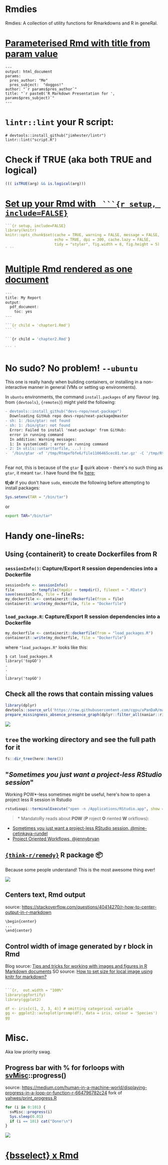 # Rmdies
Rmdies: A collection of utility functions for Rmarkdowns and R in geneRal.

# [Parameterised Rmd with title from param value](https://stackoverflow.com/questions/31861569/setting-document-title-in-rmarkdown-from-parameters)

```Rmd
---
output: html_document
params:
  pres_author: "Me"
  pres_subject:  "doggos!"
author: "`r params$pres_author`"
title: "`r paste0('R Markdown Presentation for ', params$pres_subject)`"
---
```

# `lintr::lint` your R script:

```
# devtools::install_github("jimhester/lintr")
lintr::lint("script.R")
```
# Check if TRUE (aka both TRUE and logical)

```r
((( isTRUE(arg) && is.logical(arg)))
```

# [Set up your Rmd with  ` ```{r setup, include=FALSE}`](https://juliasilge.com/blog/intro-tidymodels/)

```R
```{r setup, include=FALSE}
library(knitr)
knitr::opts_chunk$set(cache = TRUE, warning = FALSE, message = FALSE, 
                      echo = TRUE, dpi = 300, cache.lazy = FALSE,
                      tidy = "styler", fig.width = 8, fig.height = 5)
` ``

```

# [Multiple Rmd rendered as one document](https://stackoverflow.com/questions/25824795/how-to-combine-two-rmarkdown-rmd-files-into-a-single-output)


```r
---  
title: My Report  
output: 
  pdf_document:
    toc: yes 
---

```{r child = 'chapter1.Rmd'}
``` `

```{r child = 'chapter2.Rmd'}

``` `

```




# No sudo? No problem! `--ubuntu`

This one is really handy when building containers, or installing in a non-interactive manner in general (VMs or setting up environments).

In `ubuntu` environments, the command `install.packages` of any flavour (eg. from `{devtools}`, `{remotes}`) might yield the following:


```diff
- devtools::install_github("devs-repo/neat-package") 
  Downloading GitHub repo devs-repo/neat-package@master
- sh: 1: /bin/gtar: not found
- sh: 1: /bin/gtar: not found
  Error: Failed to install 'neat-package' from GitHub:
  error in running command
  In addition: Warning messages:
  1: In system(cmd) : error in running command
- 2: In utils::untar(tarfile, ...) :
-  ‘/bin/gtar -xf '/tmp/Rtmpefbfe6/file1106465cec01.tar.gz' -C '/tmp/Rtmpefbfe6/remotes110647b47776'’ returned error code 127
  
```

Fear not, this is because of the `gtar` :guitar: quirk above - there's no such thing as `gtar`, it meant `tar`.
I have found the fix [here](https://github.com/r-dbi/RPostgres/issues/110);

**tl;dr** if you don't have `sudo`, execute the following before attempting to install packages:

```r
Sys.setenv(TAR = "/bin/tar")
```
or

```bash
export TAR="/bin/tar"
```


# Handy one-lineRs:

## Using {containerit} to create Dockerfiles from R

### `sessionInfo()`: Capture/Export R session dependencies into a Dockerfile

```r
sessionInfo <- sessionInfo()
file        <- tempfile(tmpdir = tempdir(), fileext = ".RData")
save(sessionInfo, file = file)
my_dockerfile <- containerit::dockerfile(from = file)
containerit::write(my_dockerfile, file = "Dockerfile")
```

### `load_package.R`: Capture/Export R session dependencies into a Dockerfile

```r
my_dockerfile <- containerit::dockerfile(from = "load_packages.R")
containerit::write(my_dockerfile, file = "Dockerfile")
```

where `"load_packages.R"` looks like this:

```
$ cat load_packages.R
library('topGO')
.
.
.
library('topGO')
```

## Check all the rows that contain missing values

```r
library(dplyr)
devtools::source_url('https://raw.githubusercontent.com/cgpu/xPanDaR/master/R/prepare_missingness_absence_presence_graph.R')
prepare_missingness_absence_presence_graph(dplyr::filter_all(naniar::riskfactors, any_vars(is.na(.))) ,   ts_id = 'sex' ) + coord_flip() + theme(axis.text.x = element_text(angle = 50, hjust = 1))
```

![](https://user-images.githubusercontent.com/38183826/71454544-45024180-2789-11ea-8840-5e10736c3ad0.png)

## `tree` the working directory and see the full path for it
```r 
fs::dir_tree(here::here())
```


## "_Sometimes you just want a project-less RStudio session_"

Working POW*-less sometimes might be useful, here's how to open a project less R session in Rstudio

```r
rstudioapi::terminalExecute("open -n /Applications/RStudio.app", show = FALSE)
```

> \* MandatoRy reads about __POW__ (__P__ roject __O__ riented __W__ orkflows):
- [Sometimes you just want a project-less RStudio session, @mine-cetinkaya-rundel](http://www.citizen-statistician.org/2019/08/sometimes-you-just-want-a-project-less-rstudio-session/)
- [Project Oriented Workflows, @jennybryan](https://twitter.com/jennybryan/status/1100990749468839936?lang=en)


## [`{think-r/remedy}`](https://github.com/ThinkR-open/remedy) R package 📦

Because some people understand! This is the most awesome thing ever!

![](https://github.com/ThinkR-open/remedy/raw/master/reference/figures/align.gif)


## Centers text, Rmd output 

source: https://stackoverflow.com/questions/40414270/r-how-to-center-output-in-r-markdown

```css
\begin{center} 
... 
\end{center}
```


## Control width of image generated by r block in Rmd

Blog source: [Tips and tricks for working with images and figures in R Markdown documents](http://zevross.com/blog/2017/06/19/tips-and-tricks-for-working-with-images-and-figures-in-r-markdown-documents/)
SO source: [How to set size for local image using knitr for markdown?](https://stackoverflow.com/questions/15625990/how-to-set-size-for-local-image-using-knitr-for-markdown)

```r

```{r,  out.width = "100%"
library(ggfortify)
library(ggplot2)

df <- iris[c(1, 2, 3, 4)] # omitting categorical variable
gg <- ggplot2::autoplot(prcomp(df), data = iris, colour = 'Species')
gg

```

# Misc.

Aka low priority swag.

## Progress bar with % for forloops with [svMisc](https://github.com/SciViews/svMisc)::progress()

source: https://medium.com/human-in-a-machine-world/displaying-progress-in-a-loop-or-function-r-664796782c24
fork of [yahwes/print_progress.R](https://gist.github.com/cgpu/8a0e59f47c9c2b12778548d92f6b52a3)

```r
for (i in 0:101) {
  svMisc::progress(i)
  Sys.sleep(0.01)
  if (i == 101) cat("Done!\n")
}
```

![](https://miro.medium.com/max/1920/1*ub0fPkJnHYidpAkPSuPC1A.gif)

# [{bsselect} x Rmd](https://walkerke.github.io/2016/12/rmd-dropdowns/)
